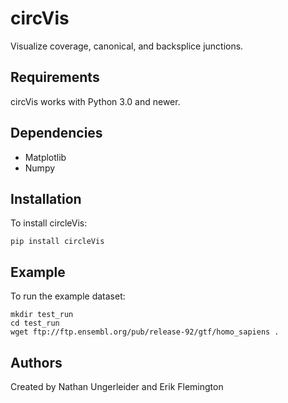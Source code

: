 # circVis #
Visualize coverage, canonical, and backsplice junctions.
## Requirements ##
circVis works with Python 3.0 and newer.
## Dependencies ##
* Matplotlib
* Numpy
## Installation ##
To install circleVis:

```
pip install circleVis
```

## Example ##
To run the example dataset:
```
mkdir test_run 
cd test_run 
wget ftp://ftp.ensembl.org/pub/release-92/gtf/homo_sapiens . 
```

## Authors ##
Created by Nathan Ungerleider and Erik Flemington


